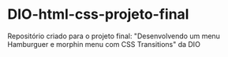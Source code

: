 # DIO-html-css-projeto-final
Repositório criado para o projeto final: "Desenvolvendo um menu Hamburguer e morphin menu com CSS Transitions" da DIO
